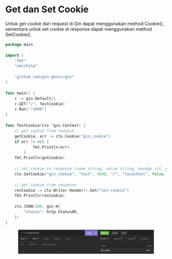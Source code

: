 # Get dan Set Cookie

Untuk get cookie dari request di Gin dapat menggunakan method Cookie(), sementara untuk set cookie di response dapat menggunakan method SetCookie().

```go
package main

import (
	"fmt"
	"net/http"

	"github.com/gin-gonic/gin"
)

func main() {
	r := gin.Default()
	r.GET("/", TestCookie)
	r.Run(":5000")
}

func TestCookie(ctx *gin.Context) {
	// get cookie from request
	getCookie, err := ctx.Cookie("gin_cookie")
	if err != nil {
        	fmt.Println(err)
        }
	fmt.Println(getCookie)

	// set cookie in response (name string, value string, maxAge int, path string, domain string, secure bool, httpOnly bool)
	ctx.SetCookie("gin_cookie", "test", 3600, "/", "localhost", false, true)
	
	// get cookie from response
	resCookie := ctx.Writer.Header().Get("set-cookie")
	fmt.Println(resCookie)

	ctx.JSON(200, gin.H{
		"status": http.StatusOK,
	})
}
```

<figure><img src="../.gitbook/assets/1 (3) (1).png" alt=""><figcaption></figcaption></figure>

